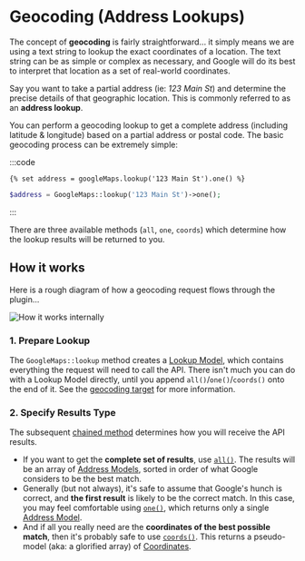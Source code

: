 # Geocoding (Address Lookups)

The concept of **geocoding** is fairly straightforward... it simply means we are using a text string to lookup the exact coordinates of a location. The text string can be as simple or complex as necessary, and Google will do its best to interpret that location as a set of real-world coordinates.

Say you want to take a partial address (ie: _123 Main St_) and determine the precise details of that geographic location. This is commonly referred to as an **address lookup**.

You can perform a geocoding lookup to get a complete address (including latitude & longitude) based on a partial address or postal code. The basic geocoding process can be extremely simple:

:::code
```twig
{% set address = googleMaps.lookup('123 Main St').one() %}
```
```php
$address = GoogleMaps::lookup('123 Main St')->one();
```
:::

There are three available methods (`all`, `one`, `coords`) which determine how the lookup results will be returned to you.

## How it works

Here is a rough diagram of how a geocoding request flows through the plugin... 

<img class="dropshadow" :src="$withBase('/images/geocoding/perform-address-lookup-internal.png')" alt="How it works internally">

### 1. Prepare Lookup

The `GoogleMaps::lookup` method creates a [Lookup Model](/models/lookup-model/), which contains everything the request will need to call the API. There isn't much you can do with a Lookup Model directly, until you append `all()`/`one()`/`coords()` onto the end of it. See the [geocoding target](/geocoding/target/) for more information.

### 2. Specify Results Type

The subsequent [chained method](/geocoding/methods/) determines how you will receive the API results.

 - If you want to get the **complete set of results**, use [`all()`](/models/lookup-model/#all). The results will be an array of [Address Models](/models/address-model/), sorted in order of what Google considers to be the best match.
 - Generally (but not always), it's safe to assume that Google's hunch is correct, and **the first result** is likely to be the correct match. In this case, you may feel comfortable using [`one()`](/models/lookup-model/#one), which returns only a single [Address Model](/models/address-model/).
 - And if all you really need are the **coordinates of the best possible match**, then it's probably safe to use [`coords()`](/models/lookup-model/#coords). This returns a pseudo-model (aka: a glorified array) of [Coordinates](/models/coordinates/).
